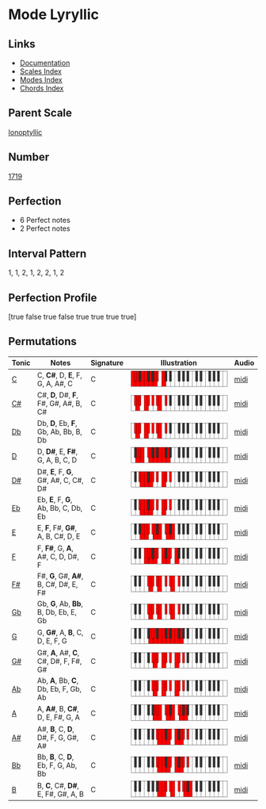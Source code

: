 # Mode Lyryllic

## Links

- [Documentation](index.md)
- [Scales Index](Scales.md)
- [Modes Index](Modes.md)
- [Chords Index](Chords.md)

## Parent Scale

[Ionoptyllic](ScaleIonoptyllic.md)

## Number

[1719](https://ianring.com/musictheory/scales/1719)

## Perfection

- 6 Perfect notes
- 2 Perfect notes

## Interval Pattern

1, 1, 2, 1, 2, 2, 1, 2

## Perfection Profile

[true false true false true true true true]

## Permutations

| Tonic | Notes | Signature | Illustration | Audio |
|-------|-------|-----------|--------------|-------|
| [C](ModeCNaturalLyryllic.md) | C, **C#**, D, **E**, F, G, A, A#, C | C | ![CNaturalLyryllic](ModeCNaturalLyryllic.png) | [midi](https://github.com/edipermadi/music/blob/main/docs/ModeCNaturalLyryllic.mid?raw=true) |
| [C#](ModeCSharpLyryllic.md) | C#, **D**, D#, **F**, F#, G#, A#, B, C# | C | ![CSharpLyryllic](ModeCSharpLyryllic.png) | [midi](https://github.com/edipermadi/music/blob/main/docs/ModeCSharpLyryllic.mid?raw=true) |
| [Db](ModeDFlatLyryllic.md) | Db, **D**, Eb, **F**, Gb, Ab, Bb, B, Db | C | ![DFlatLyryllic](ModeDFlatLyryllic.png) | [midi](https://github.com/edipermadi/music/blob/main/docs/ModeDFlatLyryllic.mid?raw=true) |
| [D](ModeDNaturalLyryllic.md) | D, **D#**, E, **F#**, G, A, B, C, D | C | ![DNaturalLyryllic](ModeDNaturalLyryllic.png) | [midi](https://github.com/edipermadi/music/blob/main/docs/ModeDNaturalLyryllic.mid?raw=true) |
| [D#](ModeDSharpLyryllic.md) | D#, **E**, F, **G**, G#, A#, C, C#, D# | C | ![DSharpLyryllic](ModeDSharpLyryllic.png) | [midi](https://github.com/edipermadi/music/blob/main/docs/ModeDSharpLyryllic.mid?raw=true) |
| [Eb](ModeEFlatLyryllic.md) | Eb, **E**, F, **G**, Ab, Bb, C, Db, Eb | C | ![EFlatLyryllic](ModeEFlatLyryllic.png) | [midi](https://github.com/edipermadi/music/blob/main/docs/ModeEFlatLyryllic.mid?raw=true) |
| [E](ModeENaturalLyryllic.md) | E, **F**, F#, **G#**, A, B, C#, D, E | C | ![ENaturalLyryllic](ModeENaturalLyryllic.png) | [midi](https://github.com/edipermadi/music/blob/main/docs/ModeENaturalLyryllic.mid?raw=true) |
| [F](ModeFNaturalLyryllic.md) | F, **F#**, G, **A**, A#, C, D, D#, F | C | ![FNaturalLyryllic](ModeFNaturalLyryllic.png) | [midi](https://github.com/edipermadi/music/blob/main/docs/ModeFNaturalLyryllic.mid?raw=true) |
| [F#](ModeFSharpLyryllic.md) | F#, **G**, G#, **A#**, B, C#, D#, E, F# | C | ![FSharpLyryllic](ModeFSharpLyryllic.png) | [midi](https://github.com/edipermadi/music/blob/main/docs/ModeFSharpLyryllic.mid?raw=true) |
| [Gb](ModeGFlatLyryllic.md) | Gb, **G**, Ab, **Bb**, B, Db, Eb, E, Gb | C | ![GFlatLyryllic](ModeGFlatLyryllic.png) | [midi](https://github.com/edipermadi/music/blob/main/docs/ModeGFlatLyryllic.mid?raw=true) |
| [G](ModeGNaturalLyryllic.md) | G, **G#**, A, **B**, C, D, E, F, G | C | ![GNaturalLyryllic](ModeGNaturalLyryllic.png) | [midi](https://github.com/edipermadi/music/blob/main/docs/ModeGNaturalLyryllic.mid?raw=true) |
| [G#](ModeGSharpLyryllic.md) | G#, **A**, A#, **C**, C#, D#, F, F#, G# | C | ![GSharpLyryllic](ModeGSharpLyryllic.png) | [midi](https://github.com/edipermadi/music/blob/main/docs/ModeGSharpLyryllic.mid?raw=true) |
| [Ab](ModeAFlatLyryllic.md) | Ab, **A**, Bb, **C**, Db, Eb, F, Gb, Ab | C | ![AFlatLyryllic](ModeAFlatLyryllic.png) | [midi](https://github.com/edipermadi/music/blob/main/docs/ModeAFlatLyryllic.mid?raw=true) |
| [A](ModeANaturalLyryllic.md) | A, **A#**, B, **C#**, D, E, F#, G, A | C | ![ANaturalLyryllic](ModeANaturalLyryllic.png) | [midi](https://github.com/edipermadi/music/blob/main/docs/ModeANaturalLyryllic.mid?raw=true) |
| [A#](ModeASharpLyryllic.md) | A#, **B**, C, **D**, D#, F, G, G#, A# | C | ![ASharpLyryllic](ModeASharpLyryllic.png) | [midi](https://github.com/edipermadi/music/blob/main/docs/ModeASharpLyryllic.mid?raw=true) |
| [Bb](ModeBFlatLyryllic.md) | Bb, **B**, C, **D**, Eb, F, G, Ab, Bb | C | ![BFlatLyryllic](ModeBFlatLyryllic.png) | [midi](https://github.com/edipermadi/music/blob/main/docs/ModeBFlatLyryllic.mid?raw=true) |
| [B](ModeBNaturalLyryllic.md) | B, **C**, C#, **D#**, E, F#, G#, A, B | C | ![BNaturalLyryllic](ModeBNaturalLyryllic.png) | [midi](https://github.com/edipermadi/music/blob/main/docs/ModeBNaturalLyryllic.mid?raw=true) |
